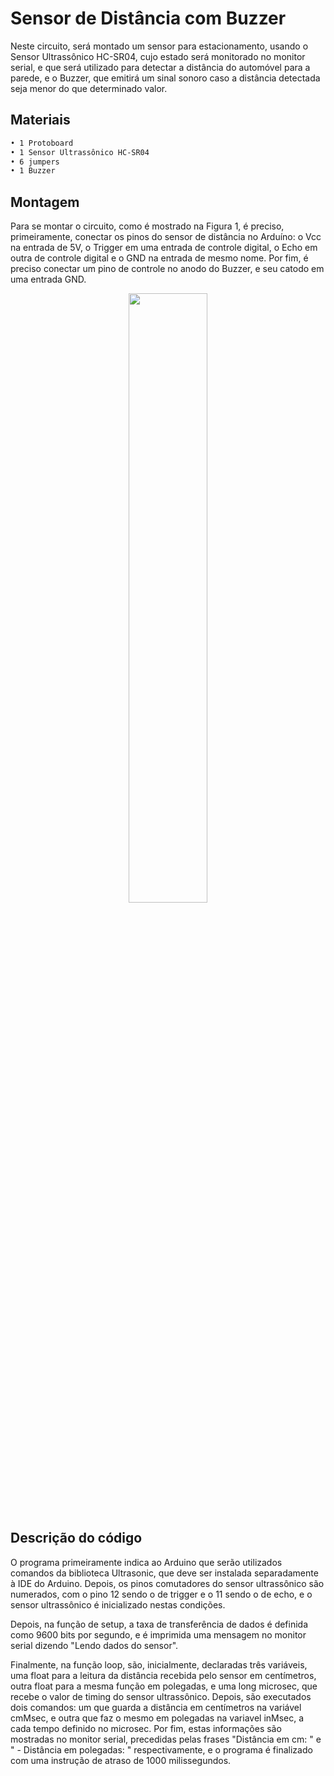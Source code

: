 # Sensor de Distância com Buzzer

Neste circuito, será montado um sensor para estacionamento, usando o Sensor Ultrassônico HC-SR04, cujo estado será monitorado no monitor serial, e que será utilizado para detectar a distância do automóvel para a parede, e o Buzzer, que emitirá um sinal sonoro caso a distância detectada seja menor do que determinado valor.

## Materiais
```sh
• 1 Protoboard
• 1 Sensor Ultrassônico HC-SR04
• 6 jumpers
• 1 Buzzer
```

## Montagem

Para se montar o circuito, como é mostrado na Figura 1, é preciso, primeiramente, conectar os pinos do sensor de distância no Arduíno: o Vcc na entrada de 5V, o Trigger em uma entrada de controle digital, o Echo em outra de controle digital e o GND na entrada de mesmo nome. Por fim, é preciso conectar um pino de controle no anodo do Buzzer, e seu catodo em uma entrada GND.

<div align="center">
<img src="https://user-images.githubusercontent.com/72284498/199760123-4e436838-f4fa-490e-92dd-d676de505653.png" width=50%>
</div>

## Descrição do código
<p>O programa primeiramente indica ao Arduino que serão utilizados comandos da biblioteca Ultrasonic, que deve ser instalada separadamente à IDE do Arduino. Depois, os pinos comutadores do sensor ultrassônico são numerados, com o pino 12 sendo o de trigger e o 11 sendo o de echo, e o sensor ultrassônico é inicializado nestas condições.</p>
<p>Depois, na função de setup, a taxa de transferência de dados é definida como 9600 bits por segundo, e é imprimida uma mensagem no monitor serial dizendo "Lendo dados do sensor".</p>
<p>Finalmente, na função loop, são, inicialmente, declaradas três variáveis, uma float para a leitura da distância recebida pelo sensor em centímetros, outra float para a mesma função em polegadas, e uma long microsec, que recebe o valor de timing do sensor ultrassônico. Depois, são executados dois comandos: um que guarda a distância em centímetros na variável cmMsec, e outra que faz o mesmo em polegadas na variavel inMsec, a cada tempo definido no microsec. Por fim, estas informações são mostradas no monitor serial, precedidas pelas frases "Distância em cm: " e " - Distância em polegadas: " respectivamente, e o programa é finalizado com uma instrução de atraso de 1000 milissegundos.</p>


